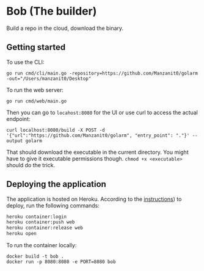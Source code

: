 # Bob (The builder)

Build a repo in the cloud, download the binary.

## Getting started

To use the CLI:

```
go run cmd/cli/main.go -repository=https://github.com/Manzanit0/golarm -out="/Users/manzanit0/Desktop"
```

To run the web server:

```
go run cmd/web/main.go
```

Then you can go to `locahost:8080` for the UI or use curl to access the actual endpoint:

```
curl localhost:8080/build -X POST -d '{"url":"https://github.com/Manzanit0/golarm", "entry_point": "."}' --output golarm
```

That should download the executable in the current directory. You might have to
give it executable permissions though. `chmod +x <executable>` should do the
trick.

## Deploying the application

The application is hosted on Heroku. According to the [instructions](https://devcenter.heroku.com/articles/container-registry-and-runtime))
to deploy, run the following commands:

```bash
heroku container:login
heroku container:push web
heroku container:release web
heroku open
```

To run the container locally:

```
docker build -t bob .
docker run -p 8080:8080 -e PORT=8080 bob
```
